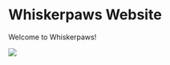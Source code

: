 # Whiskerpaws Website

Welcome to Whiskerpaws!

![](https://user-images.githubusercontent.com/12261439/156373232-9c423d4e-682a-4d6a-aeac-7192b61c6b0a.png)
